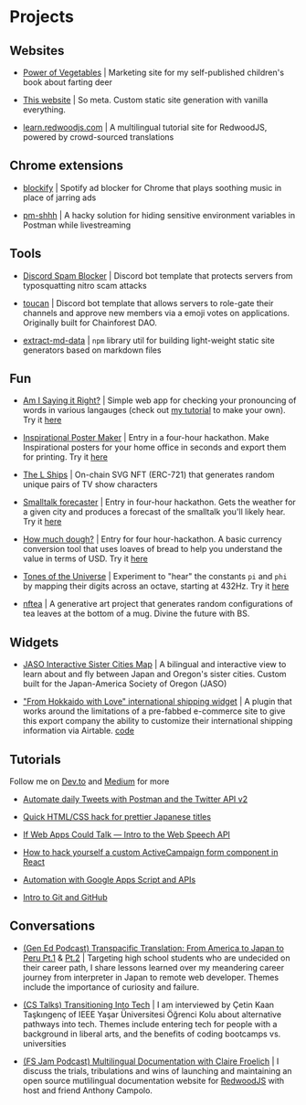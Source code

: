 # Projects

## Websites

- [Power of Vegetables](https://www.power-of-vegetables.com/) | Marketing site for my self-published children's book about farting deer

- [This website](https://github.com/clairefro/website) | So meta. Custom static site generation with vanilla everything.

- [learn.redwoodjs.com](https://learn.redwoodjs.com/docs/tutorial/welcome-to-redwood) | A multilingual tutorial site for RedwoodJS, powered by crowd-sourced translations

## Chrome extensions

- [blockify](https://github.com/clairefro/blockify) | Spotify ad blocker for Chrome that plays soothing music in place of jarring ads

- [pm-shhh](https://github.com/clairefro/pm-shhh) | A hacky solution for hiding sensitive environment variables in Postman while livestreaming

## Tools

- [Discord Spam Blocker](https://github.com/clairefro/discord-spam-blocker) | Discord bot template that protects servers from typosquatting nitro scam attacks

- [toucan](https://github.com/clairefro/toucan) | Discord bot template that allows servers to role-gate their channels and approve new members via a emoji votes on applications. Originally built for Chainforest DAO.

- [extract-md-data](https://www.npmjs.com/package/extract-md-data) | `npm` library util for building light-weight static site generators based on markdown files

## Fun

- [Am I Saying it Right?](https://clairefro.github.io/am-i-saying-it-right/) | Simple web app for checking your pronouncing of words in various langauges (check out [my tutorial](https://levelup.gitconnected.com/if-web-apps-could-talk-intro-to-the-web-speech-api-c9f7e0e83aff?gi=c885a4f82128) to make your own). Try it [here](https://clairefro.github.io/am-i-saying-it-right/)

- [Inspirational Poster Maker](https://github.com/clairefro/inspiration-poster-maker) | Entry in a four-hour hackathon. Make Inspirational posters for your home office in seconds and export them for printing. Try it [here](https://clairefro.github.io/inspiration-poster-maker/)

- [The L Ships](https://github.com/clairefro/thelships)
  | On-chain SVG NFT (ERC-721) that generates random unique pairs of TV show characters

- [Smalltalk forecaster](https://github.com/clairefro/smalltalk-forecast) | Entry in four-hour hackathon. Gets the weather for a given city and produces a forecast of the smalltalk you'll likely hear. Try it [here](https://clairefro.github.io/smalltalk-forecast/)

- [How much dough?](https://github.com/clairefro/how-much-dough) | Entry for four hour-hackathon. A basic currency conversion tool that uses loaves of bread to help you understand the value in terms of USD. Try it [here](https://clairefro.github.io/how-much-dough/)

- [Tones of the Universe](https://github.com/clairefro/tone-test) | Experiment to "hear" the constants `pi` and `phi` by mapping their digits across an octave, starting at 432Hz. Try it [here](https://clairefro.github.io/tone-test/)

- [nftea](https://github.com/clairefro/nftea) | A generative art project that generates random configurations of tea leaves at the bottom of a mug. Divine the future with BS.

## Widgets

- [JASO Interactive Sister Cities Map](https://jaso.org/sister-cities/) | A bilingual and interactive view to learn about and fly between Japan and Oregon's sister cities. Custom built for the Japan-America Society of Oregon (JASO)

- ["From Hokkaido with Love" international shipping widget](https://www.from-hokkaido-with-love.com/fhwl-shipping-guide.html) | A plugin that works around the limitations of a pre-fabbed e-commerce site to give this export company the ability to customize their international shipping information via Airtable. [code](https://github.com/clairefro/fhwl-shipping-info)

## Tutorials

Follow me on [Dev.to](https://dev.to/clairefro) and [Medium](https://medium.com/@clairefroelich) for more

- [Automate daily Tweets with Postman and the Twitter API v2](https://dev.to/clairefro/automate-daily-tweets-with-postman-and-the-twitter-api-v2-4gg9)

- [Quick HTML/CSS hack for prettier Japanese titles](https://medium.com/@clairefroelich/quick-html-css-hack-for-prettier-japanese-titles-fb4ce3d41309)

- [If Web Apps Could Talk — Intro to the Web Speech API](https://levelup.gitconnected.com/if-web-apps-could-talk-intro-to-the-web-speech-api-c9f7e0e83aff)

- [How to hack yourself a custom ActiveCampaign form component in React](https://medium.com/le-wagon/how-to-hack-yourself-a-custom-activecampaign-form-component-in-react-73e4624dfbff)

- [Automation with Google Apps Script and APIs](https://www.youtube.com/watch?v=2RJeinkiGKU)

- [Intro to Git and GitHub](https://www.youtube.com/watch?v=JD1RRPVb-C8)

## Conversations

- [(Gen Ed Podcast) Transpacific Translation: From America to Japan to Peru Pt.1](https://open.spotify.com/episode/1nJAbfkejk3Q3omf29UqVt) & [Pt.2](https://open.spotify.com/episode/2rvmUgboc9JRVin5uTxmuo) | Targeting high school students who are undecided on their career path, I share lessons learned over my meandering career journey from interpreter in Japan to remote web developer. Themes include the importance of curiosity and failure.

- [(CS Talks) Transitioning Into Tech](https://youtu.be/pF1HKE4ZoOk) | I am interviewed by Çetin Kaan Taşkıngenç of IEEE Yaşar Üniversitesi Öğrenci Kolu about alternative pathways into tech. Themes include entering tech for people with a background in liberal arts, and the benefits of coding bootcamps vs. universities

- [(FS Jam Podcast) Multilingual Documentation with Claire Froelich](https://fsjam.org/episodes/episode-26-multilingual-documentation-with-claire-froelich) | I discuss the trials, tribulations and wins of launching and maintaining an open source mutlilingual documentation website for [RedwoodJS](https://redwoodjs.com/) with host and friend Anthony Campolo.
